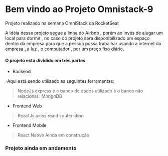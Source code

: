 # Bem vindo ao Projeto Omnistack-9 

Projeto realizado na semana OmniStack da RocketSeat

A idéia  desse  projeto segue a linha do Airbnb , porém ao invés de alugar um local para dormir , no caso do projeto será disponibilizado um espaço dentro da empresa para  que a pessoa possa trabalhar usando a internet da empresa , a luz , o computador , por um preço fixo diário. 

#### O projeto  está dividido em três partes 

- Backend

-Aqui está sendo utilizado as seguintes ferramentas:
>NodeJs
>express
e o banco de dados utilizado é o  banco não relacional :
> MongoDB

- Frontend Web
> ReactJs
> axios
> react-router-dom

- Frontend Mobile
> React Native
> Ainda em construção

### Projeto ainda em andamento
